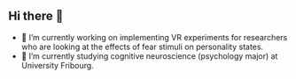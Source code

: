 ## Hi there 👋
- 🔭 I’m currently working on implementing VR experiments for researchers who are looking at the effects of fear stimuli on personality states.
- 🌱 I’m currently studying cognitive neuroscience (psychology major) at University Fribourg.

  
<!--
**shammerUF/shammerUF** is a ✨ _special_ ✨ repository because its `README.md` (this file) appears on your GitHub profile.

Here are some ideas to get you started:

- 🔭 I’m currently working on ...
- 🌱 I’m currently learning ...
- 👯 I’m looking to collaborate on ...
- 🤔 I’m looking for help with ...
- 💬 Ask me about ...
- 📫 How to reach me: ...
- 😄 Pronouns: ...
- ⚡ Fun fact: ...
-->
